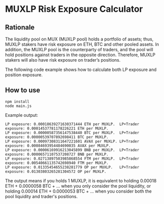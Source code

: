 # MUXLP Risk Exposure Calculator

## Rationale

The liquidity pool on MUX (MUXLP pool) holds a portfolio of assets; thus, MUXLP stakers have risk exposure on ETH, BTC and other pooled assets. In addition, the MUXLP pool is the counterparty of traders, and the pool will hold positions against traders in the opposite direction. Therefore, MUXLP stakers will also have risk exposure on trader’s positions.

The following code example shows how to calculate both LP exposure and position exposure.

## How to use

```
npm install
node main.js
```

Example output:

```
LP exposure: 0.00018639271630371444 ETH per MUXLP.  LP+Trader exposure: 0.00014537781178226221 ETH per MUXLP.
LP exposure: 0.00000587356147538440 BTC per MUXLP.  LP+Trader exposure: 0.00000539707892698411 BTC per MUXLP.
LP exposure: 0.00097308311647221601 AVAX per MUXLP. LP+Trader exposure: 0.00084693954484690035 AVAX per MUXLP.
LP exposure: 0.00006169916213045899 BNB per MUXLP.  LP+Trader exposure: 0.00006571107537208727 BNB per MUXLP.
LP exposure: 0.02713897503985868554 FTM per MUXLP.  LP+Trader exposure: 0.00540661135742698940 FTM per MUXLP.
LP exposure: 0.01335454655238281779 OP per MUXLP.   LP+Trader exposure: 0.01303803265281304572 OP per MUXLP.
```

The output means if you holds 1 MUXLP, it is equivalent to holding 0.00018 ETH + 0.0000058 BTC + ... when you only consider the pool liquidity, or holding 0.00014 ETH + 0.0000053 BTC + ... when you consider both the pool liquidity and trader's positions.
